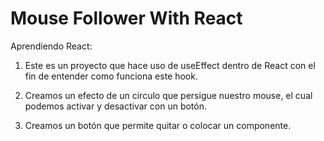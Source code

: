 # Mouse Follower With React

Aprendiendo React:

1. Este es un proyecto que hace uso de useEffect dentro de React con el fin de entender como funciona este hook.

2. Creamos un efecto de un circulo que persigue nuestro mouse, el cual podemos activar y desactivar con un botón.

3. Creamos un botón que permite quitar o colocar un componente.
